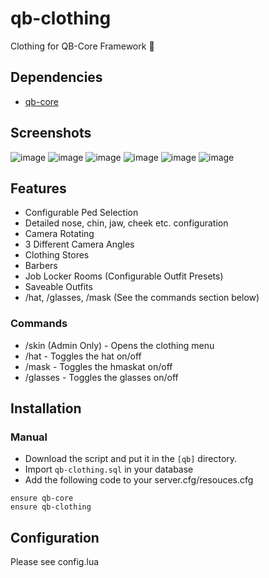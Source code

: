 # qb-clothing
Clothing for QB-Core Framework :dress:

## Dependencies
- [qb-core](https://github.com/qbcore-framework/qb-core)

## Screenshots
![image](https://user-images.githubusercontent.com/66404074/153545004-6337e685-d3a5-478c-8fa2-e50f4b1d2030.png)
![image](https://user-images.githubusercontent.com/66404074/153545067-aa9269c9-3bbc-4ce2-bbcf-2dfcff6bbc05.png)
![image](https://user-images.githubusercontent.com/66404074/153545114-0a363fa3-5981-424a-9894-baf15ea1da40.png)
![image](https://user-images.githubusercontent.com/66404074/153545159-255920cc-baf4-4cbb-a569-29b43298638e.png)
![image](https://user-images.githubusercontent.com/66404074/153545179-b4958a16-7ec4-4ae6-a341-ba3786c0042d.png)
![image](https://user-images.githubusercontent.com/66404074/153545214-cb308b2f-9fc4-460b-b630-2dbd80033481.png)

## Features
- Configurable Ped Selection
- Detailed nose, chin, jaw, cheek etc. configuration
- Camera Rotating
- 3 Different Camera Angles
- Clothing Stores
- Barbers
- Job Locker Rooms (Configurable Outfit Presets)
- Saveable Outfits
- /hat, /glasses, /mask (See the commands section below)

### Commands
- /skin (Admin Only) - Opens the clothing menu
- /hat - Toggles the hat on/off
- /mask - Toggles the hmaskat on/off
- /glasses - Toggles the glasses on/off

## Installation
### Manual
- Download the script and put it in the `[qb]` directory.
- Import `qb-clothing.sql` in your database
- Add the following code to your server.cfg/resouces.cfg
```
ensure qb-core
ensure qb-clothing
```

## Configuration
Please see config.lua
